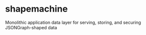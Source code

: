 # shapemachine
Monolithic application data layer for serving, storing, and securing JSONGraph-shaped data
